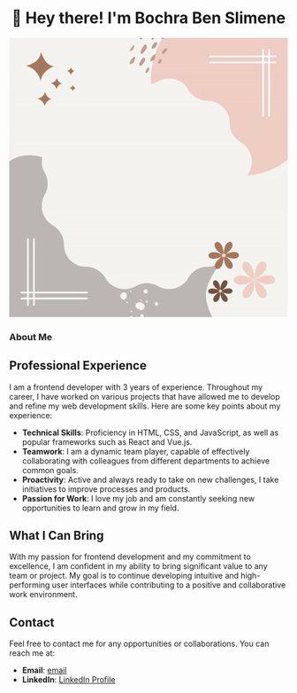 <h1 align="center">👋 Hey there! I'm Bochra Ben Slimene</h1>
<p align="center">
  <img src="image/bochra-ben_slimene_gif-github.gif" alt="Bochra Ben Slimene">
</p>

### About Me

## Professional Experience

I am a frontend developer with 3 years of experience. Throughout my career, I have worked on various projects that have allowed me to develop and refine my web development skills. Here are some key points about my experience:

- **Technical Skills**: Proficiency in HTML, CSS, and JavaScript, as well as popular frameworks such as React and Vue.js.
- **Teamwork**: I am a dynamic team player, capable of effectively collaborating with colleagues from different departments to achieve common goals.
- **Proactivity**: Active and always ready to take on new challenges, I take initiatives to improve processes and products.
- **Passion for Work**: I love my job and am constantly seeking new opportunities to learn and grow in my field.

## What I Can Bring

With my passion for frontend development and my commitment to excellence, I am confident in my ability to bring significant value to any team or project. My goal is to continue developing intuitive and high-performing user interfaces while contributing to a positive and collaborative work environment.

## Contact

Feel free to contact me for any opportunities or collaborations. You can reach me at:

- **Email**: [email](mailto:benslimen.bochra@gmail.com)
- **LinkedIn**: [LinkedIn Profile](https://www.linkedin.com/in/bochra-ben-slimene)
